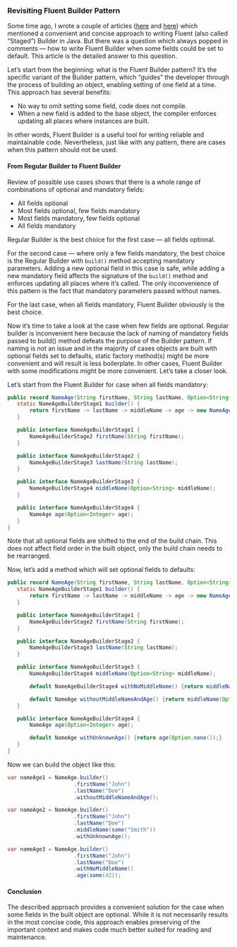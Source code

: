 ### **Revisiting Fluent Builder Pattern**

Some time ago, I wrote a couple of articles ([here](https://medium.com/codex/unleashing-power-of-java-interfaces-21a21989777b) and [here](https://medium.com/@sergiy-yevtushenko/simple-implementation-of-fluent-builder-safe-alternative-to-traditional-builder-41a46e6de45b)) which mentioned a convenient and concise approach to writing Fluent (also called “Staged”) Builder in Java. But there was a question which always popped in comments&nbsp;—&nbsp;how to write Fluent Builder when some fields could be set to default. This article is the detailed answer to this question.

Let’s start from the beginning: what is the Fluent Builder pattern? It’s the specific variant of the Builder pattern, which “guides” the developer through the process of building an object, enabling setting of one field at a time. This approach has several benefits:

* No way to omit setting some field, code does not compile.
* When a new field is added to the base object, the compiler enforces updating all places where instances are built.

In other words, Fluent Builder is a useful tool for writing reliable and maintainable code. Nevertheless, just like with any pattern, there are cases when this pattern should not be used.

#### **From Regular Builder to Fluent Builder**

Review of possible use cases shows that there is a whole range of combinations of optional and mandatory fields:

* All fields optional
* Most fields optional, few fields mandatory
* Most fields mandatory, few fields optional
* All fields mandatory

Regular Builder is the best choice for the first case&nbsp;—&nbsp;all fields optional.

For the second case&nbsp;—&nbsp;where only a few fields mandatory, the best choice is the Regular Builder with `build()` method accepting mandatory parameters. Adding a new optional field in this case is safe, while adding a new mandatory field affects the signature of the `build()` method and enforces updating all places where it’s called. The only inconvenience of this pattern is the fact that mandatory parameters passed without names.

For the last case, when all fields mandatory, Fluent Builder obviously is the best choice.

Now it’s time to take a look at the case when few fields are optional. Regular builder is inconvenient here because the lack of naming of mandatory fields passed to build() method defeats the purpose of the Builder pattern. If naming is not an issue and in the majority of cases objects are built with optional fields set to defaults, static factory method(s) might be more convenient and will result is less boilerplate. In other cases, Fluent Builder with some modifications might be more convenient. Let’s take a closer look.

Let’s start from the Fluent Builder for case when all fields mandatory:
```java
public record NameAge(String firstName, String lastName, Option<String> middleName, Option<Integer> age) {  
   static NameAgeBuilderStage1 builder() {  
       return firstName -> lastName -> middleName -> age -> new NameAge(firstName, lastName, middleName, age);  
   }

   public interface NameAgeBuilderStage1 {  
       NameAgeBuilderStage2 firstName(String firstName);  
   }

   public interface NameAgeBuilderStage2 {  
       NameAgeBuilderStage3 lastName(String lastName);  
   }

   public interface NameAgeBuilderStage3 {  
       NameAgeBuilderStage4 middleName(Option<String> middleName);  
   }

   public interface NameAgeBuilderStage4 {  
       NameAge age(Option<Integer> age);  
   }  
}
```
Note that all optional fields are shifted to the end of the build chain. This does not affect field order in the built object, only the build chain needs to be rearranged.

Now, let’s add a method which will set optional fields to defaults:
```java
public record NameAge(String firstName, String lastName, Option<String> middleName, Option<Integer> age) {  
   static NameAgeBuilderStage1 builder() {  
       return firstName -> lastName -> middleName -> age -> new NameAge(firstName, lastName, middleName, age);  
   }

   public interface NameAgeBuilderStage1 {  
       NameAgeBuilderStage2 firstName(String firstName);  
   }

   public interface NameAgeBuilderStage2 {  
       NameAgeBuilderStage3 lastName(String lastName);  
   }

   public interface NameAgeBuilderStage3 {  
       NameAgeBuilderStage4 middleName(Option<String> middleName);

       default NameAgeBuilderStage4 withNoMiddleName() {return middleName(Option.none());}

       default NameAge withoutMiddleNameAndAge() {return middleName(Option.none()).withUnknownAge();}  
   }

   public interface NameAgeBuilderStage4 {  
       NameAge age(Option<Integer> age);

       default NameAge withUnknownAge() {return age(Option.none());}  
   }  
}
```
Now we can build the object like this:
```java
var nameAge1 = NameAge.builder()  
                     .firstName("John")  
                     .lastName("Doe")  
                     .withoutMiddleNameAndAge();

var nameAge2 = NameAge.builder()  
                     .firstName("John")  
                     .lastName("Doe")  
                     .middleName(some("Smith"))  
                     .withUnknownAge();

var nameAge3 = NameAge.builder()  
                     .firstName("John")  
                     .lastName("Doe")  
                     .withNoMiddleName()  
                     .age(some(42));
```
#### **Conclusion**

The described approach provides a convenient solution for the case when some fields in the built object are optional. While it is not necessarily results in the most concise code, this approach enables preserving of the important context and makes code much better suited for reading and maintenance.
